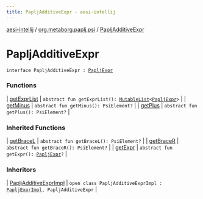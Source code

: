 ```yaml
---
title: PapljAdditiveExpr - aesi-intellij
---
```


[aesi-intellij](../../index.html) / [org.metaborg.paplj.psi](../index.html) / [PapljAdditiveExpr](.)

# PapljAdditiveExpr

`interface PapljAdditiveExpr : `[`PapljExpr`](../-paplj-expr/index.html)

### Functions

| [getExprList](get-expr-list.html) | `abstract fun getExprList(): `[`MutableList`](https://kotlinlang.org/api/latest/jvm/stdlib/kotlin.collections/-mutable-list/index.html)`<`[`PapljExpr`](../-paplj-expr/index.html)`>` |
| [getMinus](get-minus.html) | `abstract fun getMinus(): PsiElement?` |
| [getPlus](get-plus.html) | `abstract fun getPlus(): PsiElement?` |

### Inherited Functions

| [getBraceL](../-paplj-expr/get-brace-l.html) | `abstract fun getBraceL(): PsiElement?` |
| [getBraceR](../-paplj-expr/get-brace-r.html) | `abstract fun getBraceR(): PsiElement?` |
| [getExpr](../-paplj-expr/get-expr.html) | `abstract fun getExpr(): `[`PapljExpr`](../-paplj-expr/index.html)`?` |

### Inheritors

| [PapljAdditiveExprImpl](../../org.metaborg.paplj.psi.impl/-paplj-additive-expr-impl/index.html) | `open class PapljAdditiveExprImpl : `[`PapljExprImpl`](../../org.metaborg.paplj.psi.impl/-paplj-expr-impl/index.html)`, PapljAdditiveExpr` |

